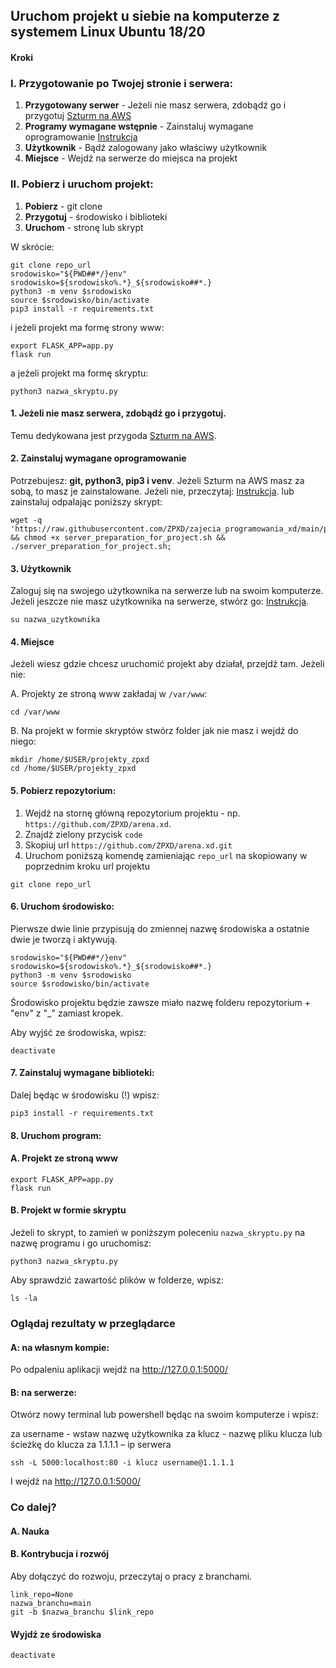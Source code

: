 ## Uruchom projekt u siebie na komputerze z systemem Linux Ubuntu 18/20

#### Kroki

### I. Przygotowanie po Twojej stronie i serwera:
1. **Przygotowany serwer** - Jeżeli nie masz serwera, zdobądź go i przygotuj [Szturm na AWS](https://github.com/ZPXD/flaga)
2. **Programy wymagane wstępnie** - Zainstaluj wymagane oprogramowanie [Instrukcja](https://github.com/ZPXD/zajecia_programowania_xd/blob/main/przydatne/przygotuj_linuxa_na_projekt.sh)
3. **Użytkownik** - Bądź zalogowany jako właściwy użytkownik
4. **Miejsce** - Wejdź na serwerze do miejsca na projekt

### II. Pobierz i uruchom projekt:
1. **Pobierz** - git clone
2. **Przygotuj** - środowisko i biblioteki
3. **Uruchom** - stronę lub skrypt

W skrócie:
```
git clone repo_url
srodowisko="${PWD##*/}env"
srodowisko=${srodowisko%.*}_${srodowisko##*.}
python3 -m venv $srodowisko
source $srodowisko/bin/activate
pip3 install -r requirements.txt
```
i jeżeli projekt ma formę strony www:
```
export FLASK_APP=app.py
flask run
```
a jeżeli projekt ma formę skryptu:
```
python3 nazwa_skryptu.py
```

#### 1. Jeżeli nie masz serwera, zdobądź go i przygotuj.
Temu dedykowana jest przygoda [Szturm na AWS](https://github.com/ZPXD/flaga).

#### 2. Zainstaluj wymagane oprogramowanie
Potrzebujesz: **git, python3, pip3 i venv**. Jeżeli Szturm na AWS masz za sobą, to masz je zainstalowane. Jeżeli nie, przeczytaj: [Instrukcja](https://github.com/ZPXD/zajecia_programowania_xd/blob/main/przydatne/przygotuj_linuxa_na_projekt.md). lub zainstaluj odpalając poniższy skrypt:
```
wget -q 'https://raw.githubusercontent.com/ZPXD/zajecia_programowania_xd/main/przydatne/server_preparation_for_project.sh' && chmod +x server_preparation_for_project.sh && ./server_preparation_for_project.sh;
```

#### 3. Użytkownik
Zaloguj się na swojego użytkownika na serwerze lub na swoim komputerze. Jeżeli jeszcze nie masz użytkownika na serwerze, stwórz go: [Instrukcja](https://github.com/ZPXD/zajecia_programowania_xd/blob/main/przydatne/linux_uzytkownik.md).
```
su nazwa_uzytkownika
```

#### 4. Miejsce
Jeżeli wiesz gdzie chcesz uruchomić projekt aby działał, przejdź tam. Jeżeli nie:

A. Projekty ze stroną www zakładaj w `/var/www`:
```
cd /var/www
``` 
B. Na projekt w formie skryptów stwórz folder jak nie masz i wejdź do niego:
```
mkdir /home/$USER/projekty_zpxd
cd /home/$USER/projekty_zpxd
```

#### 5. Pobierz repozytorium:

1. Wejdź na stornę główną repozytorium projektu - np. `https://github.com/ZPXD/arena.xd`.
2. Znajdź zielony przycisk `code`
3. Skopiuj url `https://github.com/ZPXD/arena.xd.git`
4. Uruchom poniższą komendę zamieniając `repo_url` na skopiowany w poprzednim kroku url projektu
```
git clone repo_url
```

#### 6. Uruchom środowisko:

Pierwsze dwie linie przypisują do zmiennej nazwę środowiska a ostatnie dwie je tworzą i aktywują.

```
srodowisko="${PWD##*/}env"
srodowisko=${srodowisko%.*}_${srodowisko##*.}
python3 -m venv $srodowisko
source $srodowisko/bin/activate
```
Środowisko projektu będzie zawsze miało nazwę folderu repozytorium + "env" z "_" zamiast kropek.

Aby wyjść ze środowiska, wpisz:
```
deactivate
```

#### 7. Zainstaluj wymagane biblioteki:
Dalej będąc w środowisku (!) wpisz:
```
pip3 install -r requirements.txt
```

#### 8. Uruchom program:

#### A. Projekt ze stroną www
```
export FLASK_APP=app.py
flask run
```

#### B. Projekt w formie skryptu

Jeżeli to skrypt, to zamień w poniższym poleceniu `nazwa_skryptu.py` na nazwę programu i go uruchomisz:
```
python3 nazwa_skryptu.py
```
Aby sprawdzić zawartość plików w folderze, wpisz:
```
ls -la
```

### Oglądaj rezultaty w przeglądarce

#### A: na własnym kompie:

Po odpaleniu aplikacji wejdź na http://127.0.0.1:5000/

#### B: na serwerze:

Otwórz nowy terminal lub powershell będąc na swoim komputerze i wpisz:

za username -  wstaw nazwę użytkownika
za klucz - nazwę pliku klucza lub ścieżkę do klucza
za 1.1.1.1 – ip serwera
```
ssh -L 5000:localhost:80 -i klucz username@1.1.1.1
```

I wejdź na http://127.0.0.1:5000/

### Co dalej?

#### A. Nauka


#### B. Kontrybucja i rozwój

Aby dołączyć do rozwoju, przeczytaj o pracy z branchami.

```
link_repo=None
nazwa_branchu=main
git -b $nazwa_branchu $link_repo
```



#### Wyjdź ze środowiska
```
deactivate
```
